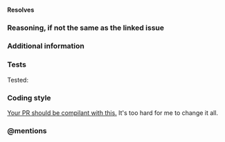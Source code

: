 #### Resolves #

### Reasoning, if not the same as the linked issue

<!-- Why did you make this? -->

### Additional information

<!-- Add more info here. -->

### Tests

<!-- Have you tested this PR? It will be tested on Linux by @Secret-chest before merging. -->
Tested: <!-- yes/no -->
<!-- more info -->

### Coding style

[Your PR should be compilant with this.](https://github.com/Secret-chest/scratch2python/blob/main/CONTRIBUTING.md) It's too hard for me to change it all.

### @mentions
